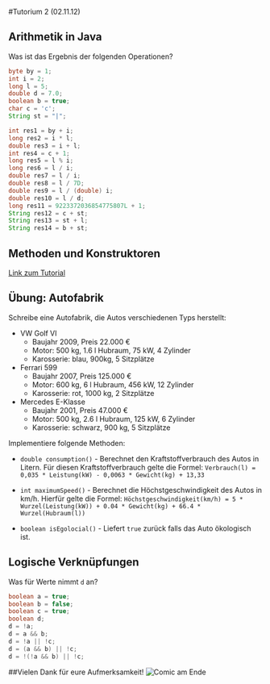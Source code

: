 #Tutorium 2 (02.11.12)

## Arithmetik in Java

Was ist das Ergebnis der folgenden Operationen?
```java
byte by = 1;
int i = 2;
long l = 5;
double d = 7.0;
boolean b = true;
char c = 'c';
String st = "|";

int res1 = by + i;
long res2 = i * l;
double res3 = i + l;
int res4 = c + 1;
long res5 = l % i;
long res6 = l / i;
double res7 = l / i;
double res8 = l / 7D;
double res9 = l / (double) i;
double res10 = l / d;
long res11 = 9223372036854775807L + 1;
String res12 = c + st;
String res13 = st + l;
String res14 = b + st;
```

## Methoden und Konstruktoren
[Link zum Tutorial](../java-tutorial/methoden-konstruktoren.md)

## Übung: Autofabrik

Schreibe eine Autofabrik, die Autos verschiedenen Typs herstellt:
- VW Golf VI
  - Baujahr 2009, Preis 22.000 €
  - Motor: 500 kg, 1.6 l Hubraum, 75 kW, 4 Zylinder
  - Karosserie: blau, 900kg, 5 Sitzplätze
- Ferrari 599
  - Baujahr 2007, Preis 125.000 €
  - Motor: 600 kg, 6 l Hubraum, 456 kW, 12 Zylinder
  - Karosserie: rot, 1000 kg, 2 Sitzplätze
- Mercedes E-Klasse
  - Baujahr 2001, Preis 47.000 €
  - Motor: 500 kg, 2.6 l Hubraum, 125 kW, 6 Zylinder
  - Karosserie: schwarz, 900 kg, 5 Sitzplätze

Implementiere folgende Methoden:

- `double consumption()` - Berechnet den Kraftstoffverbrauch des Autos in Litern. Für diesen Kraftstoffverbrauch gelte
die Formel:
```Verbrauch(l) = 0,035 * Leistung(kW) - 0,0063 * Gewicht(kg) + 13,33```

- `int maximumSpeed()` - Berechnet die Höchstgeschwindigkeit des Autos in km/h. Hierfür gelte die Formel:
```Höchstgeschwindigkeit(km/h) = 5 * Wurzel(Leistung(kW)) + 0.04 * Gewicht(kg) + 66.4 * Wurzel(Hubraum(l))```

- `boolean isEgolocial()` - Liefert `true` zurück falls das Auto ökologisch ist.

## Logische Verknüpfungen

Was für Werte nimmt `d` an?
```java
boolean a = true;
boolean b = false;
boolean c = true;
boolean d;
d = !a;
d = a && b;
d = !a || !c;
d = (a && b) || !c;
d = !(!a && b) || !c;
```

##Vielen Dank für eure Aufmerksamkeit!
![Comic am Ende](http://imgs.xkcd.com/comics/responsible_behavior.png)